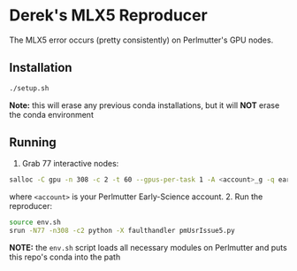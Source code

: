 # Derek's MLX5 Reproducer

The MLX5 error occurs (pretty consistently) on Perlmutter's GPU nodes.

## Installation

```bash
./setup.sh
```
**Note:** this will erase any previous conda installations, but it will **NOT**
erase the conda environment

## Running

1. Grab 77 interactive nodes:
```bash
salloc -C gpu -n 308 -c 2 -t 60 --gpus-per-task 1 -A <account>_g -q early_science
```
where `<account>` is your Perlmutter Early-Science account.
2. Run the reproducer:
```bash
source env.sh
srun -N77 -n308 -c2 python -X faulthandler pmUsrIssue5.py
```

**NOTE:** the `env.sh` script loads all necessary modules on Perlmutter and
puts this repo's conda into the path
